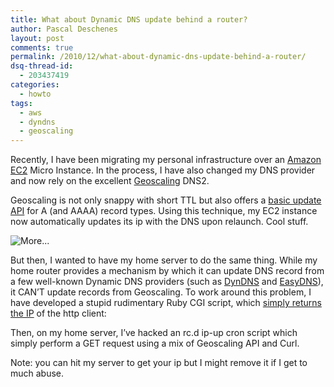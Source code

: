 ```yaml
---
title: What about Dynamic DNS update behind a router?
author: Pascal Deschenes
layout: post
comments: true
permalink: /2010/12/what-about-dynamic-dns-update-behind-a-router/
dsq-thread-id:
  - 203437419
categories:
  - howto
tags:
  - aws
  - dyndns
  - geoscaling
---
```


Recently, I have been migrating my personal infrastructure over an [Amazon EC2][1] Micro Instance. In 
the process, I have also changed my DNS provider and now rely on the excellent [Geoscaling][2] DNS2. 

<!-- more --> 

Geoscaling is not only snappy with short TTL but also offers a [basic update API][3] for A (and AAAA) 
record types. Using this technique, my EC2 instance now automatically updates its ip with the DNS upon relaunch. Cool stuff.

 [1]: http://aws.amazon.com/ec2/
 [2]: http://www.geoscaling.com/
 [3]: http://www.geoscaling.com/dns2/wiki/dynamic_dns_api

![][4]

 [4]: http://blog.rassemblr.com/wp-includes/js/tinymce/plugins/wordpress/img/trans.gif "More..."

But then, I wanted to have my home server to do the same thing. While my home router provides a mechanism by which it can update DNS record from a few well-known Dynamic DNS providers (such as [DynDNS][5] and [EasyDNS][6]), it CAN’T update records from Geoscaling. To work around this problem, I have developed a stupid rudimentary Ruby CGI script, which [simply returns the IP][7] of the http client:

 [5]: http://www.dyndns.com
 [6]: http://www.easydns.com
 [7]: http://labs.rassemblr.com/go/ip

Then, on my home server, I’ve hacked an rc.d ip-up cron script which simply perform a GET request using a mix of Geoscaling API and Curl. 

Note: you can hit my server to get your ip but I might remove it if I get to much abuse.
